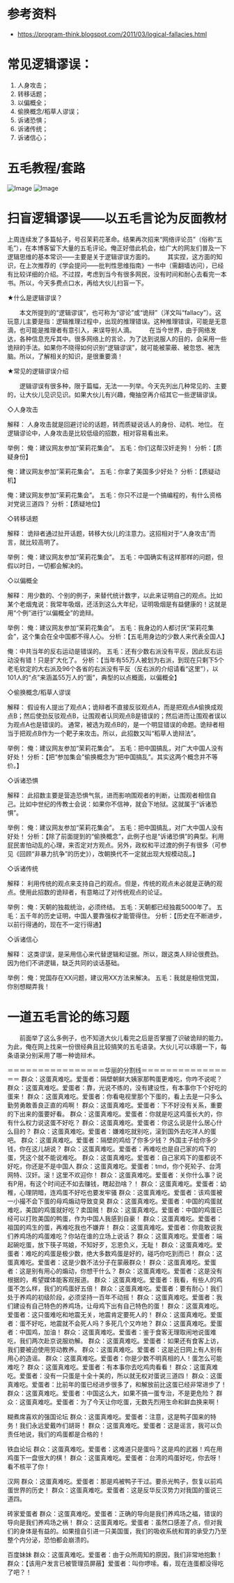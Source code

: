 参考资料
=============
* https://program-think.blogspot.com/2011/03/logical-fallacies.html

常见逻辑谬误：
===============
1. 人身攻击；
2. 转移话题；
3. 以偏概全；
4. 偷换概念/稻草人谬误；
5. 诉诸恐惧；
6. 诉诸传统；
7. 诉诸信心；

五毛教程/套路
===============
![Image](wumao-1.png)
![Image](wumao-2.png)

扫盲逻辑谬误——以五毛言论为反面教材
==============

上周连续发了多篇帖子，号召茉莉花革命。结果再次招来“网络评论员”（俗称“五毛”），在本博客留下大量的五毛评论。俺正好借此机会，给广大的网友们普及一下逻辑思维的基本常识——主要是关于逻辑谬误方面的。
　　其实捏，这方面的知识，在上次推荐的《学会提问——批判性思维指南》一书中（需翻墙访问），已经有比较详细的介绍。不过捏，考虑到当今有很多网民，没有时间和耐心去看完一本书。所以，今天多费点口水，再给大伙儿扫盲一下。


★什么是逻辑谬误？

　　本文所提到的“逻辑谬误”，也可称为“谬论”或“诡辩”（洋文叫“fallacy”）。这玩意儿主要是指：逻辑推理过程中，出现的推理错误。这种推理错误，可能是无意滴，也可能是推理者有意引入，来误导别人滴。
　　在当今世界，由于网络发达，各种信息充斥其中。很多网络上的言论，为了达到说服人的目的，会采用一些诡辩的手法。如果你不晓得如何识别“逻辑谬误”，就可能被蒙蔽、被忽悠、被洗脑。所以，了解相关的知识，是很重要滴！


★常见的逻辑谬误介绍

　　逻辑谬误有很多种，限于篇幅，无法一一列举。今天先列出几种常见的、主要的，让大伙儿见识见识。如果大伙儿有兴趣，俺抽空再介绍其它一些逻辑谬误。

◇人身攻击

解释：
人身攻击就是回避讨论的话题，转而质疑说话人的身份、动机、地位。
在逻辑谬论中，人身攻击是比较低级的招数，相对容易看出来。

举例：
俺：建议网友参加“茉莉花集会”。
五毛：你们这帮汉奸走狗！
分析：【质疑身份】

俺：建议网友参加“茉莉花集会”。
五毛：你拿了美国多少好处？
分析：【质疑动机】

俺：建议网友参加“茉莉花集会”。
五毛：你只不过是一个搞编程的，有什么资格对党说三道四？
分析：【质疑地位】

◇转移话题

解释：
诡辩者通过扯开话题，转移大伙儿的注意力。这招相对于“人身攻击”而言，就比较高明了。

举例：
俺：建议网友参加“茉莉花集会”。
五毛：中国确实有这样那样的问题，但假以时日，一切都会解决的。

◇以偏概全

解释：
用少数的、个别的例子，来替代统计数字，以此来证明自己的观点。比如某个老烟鬼说：我常年吸烟，还活到这么大年纪，证明吸烟是有益健康的！这就是用“个例”进行“以偏概全”的诡辩。

举例：
俺：建议网友参加“茉莉花集会”。
五毛：我身边的人都讨厌“茉莉花集会”，这个集会在全中国都不得人心。
分析：【五毛用身边的少数人来代表全国人】

俺：中共当年的反右运动是错误的。
五毛：还有少数右派没有平反，因此反右运动没有错！只是扩大化了。
分析：【当年有55万人被划为右派，到现在只剩下5个老毛钦定的大右派及96个各省的右派没有平反（反右派的介绍请看“这里”），以101人的“点”来涵盖55万人的“面”，典型的以点概面，以偏概全】

◇偷换概念/稻草人谬误

解释：
假设有人提出了观点A；诡辩者不直接反驳观点A，而是把观点A偷换成观点B；然后使劲反驳观点B，让围观者认同观点B是错误的；然后进而让围观者误以为观点A也是错误的。
通常，被选为观点B的，是一个明显错误的命题。诡辩者相当于把观点B作为一个靶子来攻击。所以，此招数又叫“稻草人诡辩法”。

举例：
俺：建议网友参加“茉莉花集会”。
五毛：把中国搞乱，对广大中国人没有好处！
分析：【把“参加集会”偷换概念为“把中国搞乱”。其实这两个概念并不等价。】

◇诉诸恐惧

解释：
此招数主要是营造恐惧气氛，进而影响围观者的判断，让围观者相信自己。比如中世纪的传教士会说：如果你不信神，就会下地狱。这就属于“诉诸恐惧”。

举例：
俺：建议网友参加“茉莉花集会”。
五毛：把中国搞乱，对广大中国人没有好处！
分析：【除了前面提到的“偷换概念”，此例子也是“诉诸恐惧”的典型。利用屁民害怕动乱的心理，来否定对方观点。另外，政权和平过渡的例子有很多（可参见《回顾“非暴力抗争”的历史》），改朝换代不一定就出现大规模动乱。】

◇诉诸传统

解释：
利用传统的观点来支持自己的观点。但是，传统的观点未必就是正确的观点。使用此招数的诡辩者，有意略过了对传统观点的论证。

举例：
俺：天朝的独裁统治，必须终结。
五毛：天朝都已经独裁5000年了。
五毛：五千年的历史证明，中国人要靠强权才能管得住。
分析：【历史在不断进步，以前行得通的，现在不一定行得通】

◇诉诸信心

解释：
这类谬误，是采用信心来代替逻辑和证据。所以，跟这类人辩论很费劲。因为他们不讲逻辑，缺乏共同的谈话基础。

举例：
俺：党国存在XX问题，建议用XX方法来解决。
五毛：我就是相信党国，你别想糊弄我！

一道五毛言论的练习题
==================

　　前面举了这么多例子，也不知道大伙儿看完之后是否掌握了识破诡辩的能力。为此，俺在网上找来一份很经典且比较搞笑的五毛语录。大伙儿可以琢磨一下，每条语录分别采用了哪一种诡辩术。

＝＝＝＝＝＝＝＝＝＝＝＝＝＝＝＝华丽的分割线＝＝＝＝＝＝＝＝＝＝＝＝＝＝＝＝
群众：这蛋真难吃。爱蛋者：隔壁朝鲜大姨家那鸭蛋更难吃，你咋不说呢？
群众：这蛋真难吃。爱蛋者：靠，光说不练的，没有建设性，有本事你下个好吃的蛋来！
群众：这蛋真难吃。爱蛋者：你看电视里那个下蛋的，看上去是一只多么勤劳勇敢善良正直的鸡啊！
群众：这蛋真难吃。爱蛋者：下不好没有关系，重要的下出来的蛋要好看。
群众：这蛋真难吃。爱蛋者：你就是吃这鸡蛋长大的，你有什么权力说这蛋不好吃？
群众：这蛋真难吃。爱蛋者：你这么说是什么居心什么目的？
群众：这蛋真难吃。爱蛋者：嫌难吃就别吃，滚到国外去吃洋人的蛋吧。
群众：这蛋真难吃。爱蛋者：隔壁的鸡给了你多少钱？ 外国主子给你多少钱，你在这儿胡说？
群众：这蛋真难吃。爱蛋者：再难吃也是自己家的鸡下的蛋，凭这个就不能说难吃。
群众：这蛋真难吃。爱蛋者：自己家鸡下的蛋都说不好吃，你还是不是中国人
群众：这蛋真难吃。爱蛋者：tmd，你个死轮子、台湾网特、汉奸。滚！这里不欢迎你！
群众：这蛋真难吃。爱蛋者：关你什么事？说有P用，有这个时间还不如去赚钱，瞎起劲啥？！
群众：这蛋真难吃。爱蛋者：幼稚，心理阴暗，连鸡蛋不好吃也要发牢骚
群众：这蛋真难吃。爱蛋者：该鸡蛋被一小撮不会下蛋的母鸡煽动导致变臭
群众：这蛋真难吃。爱蛋者：中国的鸡蛋就难吃，美国的鸡蛋就好吃？卖国贼！
群众：这蛋真难吃。爱蛋者：中国的鸡蛋已经可以打败美国的鸭蛋，作为中国人我感到自豪！
群众：这蛋真难吃。爱蛋者：祖国的鸡生的蛋，再难吃我也不嫌弃！
群众：这蛋真难吃。爱蛋者：你竟敢说我们养鸡场的鸡蛋难吃？你站在谁的立场上说话？
群众：这蛋真难吃。爱蛋者：端起碗吃蛋，放下筷子骂娘，不知好歹，忘恩负义，无耻！
群众：这蛋真难吃。爱蛋者：难吃的鸡蛋是极少数，绝大多数鸡蛋是好的，碰巧你吃到而已！
群众：这蛋真难吃。爱蛋者：这是少数不法分子在蒙蔽群众！
群众：这蛋真难吃。爱蛋者：这是别有用心的煽动，你想干什么？
群众：这蛋真难吃。爱蛋者：这是没有根据的，希望媒体能客观报道。
群众：这蛋真难吃。爱蛋者：我看，有些人的鸡蛋不怎么样，我们的鸡蛋好五倍！
群众：这蛋真难吃。爱蛋者：要有耐心！我们处于养鸡的初级阶段，必须坚持一百年不动摇！
群众：这蛋真难吃。爱蛋者：我们建设有自己特色的养鸡场，让母鸡下出有自己特色的蛋！
群众：这蛋真难吃。爱蛋者：这只蛋难吃和地震无关，地震肯定要死人的！
群众：这蛋真难吃。爱蛋者：蛋不好吃，地震就不会死人吗？多死几个又咋地？
群众：这蛋真难吃。爱蛋者：中国鸡，加油！
群众：这蛋真难吃。爱蛋者：鉴于食客无理取闹地说蛋难吃，我们两次赴京说服劝解。
群众：这蛋真难吃。爱蛋者：如果还有食客上访，我们要被迫使用劳动教养。
群众：这蛋真难吃。爱蛋者：这是近日网上有人别有用心的造谣。
群众：这蛋真难吃。爱蛋者：你是少数不明真相的人！蛋怎么可能难吃？
群众：这蛋真难吃。爱蛋者：有本事你去吃鸡肉看看！
群众：这蛋真难吃。爱蛋者：没有一只蛋是十全十美的，所以就无权对蛋说三道四！
群众：这蛋真难吃。爱蛋者：比前年的蛋已经进步很多了，和解放前比这蛋已经非常进步了！
群众：这蛋真难吃。爱蛋者：中国这么大，如果不搞一蛋专治，不是更危险？
群众：这蛋真难吃。爱蛋者：为了今天让你吃蛋，无数先烈用生命和鲜血换来啊！

糊煮席喜欢的强国论坛
群众：这蛋真难吃。爱蛋者：注意，这是鸭子国来的特务！我们永远爱戴咋们胡哥！
群众：这蛋真难吃。爱蛋者：这是谣言，我可以负责任地说，我们的鸡蛋都是合格的！

铁血论坛
群众：这蛋真难吃。爱蛋者：这难道只是蛋吗？这是鸡的武器！鸡在用鸡蛋下一盘很大的棋！
群众：这蛋真难吃。爱蛋者：台湾的鸡蛋好吃，你去呀！看不核平了你！

汉网
群众：这蛋真难吃。爱蛋者：那是鸡被鸭子干过。要杀光鸭子，恢复以前鸡蛋世界的历史！
群众：这蛋真难吃。爱蛋者：这是反华反汉势力对我国的蛋说三道四。

砖家爱蛋者
群众：这蛋真难吃。爱蛋者：正确的导向是我们养鸡场之福，错误的导向是我们养鸡场之祸！
群众：这蛋真难吃。爱蛋者：虽然口感差了点，但对我们的身体是有益的。如果擅自引进一只美国蛋，我们的吸收系统和胃的承受力乃至整个内分泌，恐怕都会崩溃的。

百度妹妹
群众：这蛋真难吃。爱蛋者：由于众所周知的原因，我们非常地抱歉！
群众：【该用户发言已被管理员屏蔽】爱蛋者：叫你啰嗦。看，现在连蛋都没得吃了吧？！


